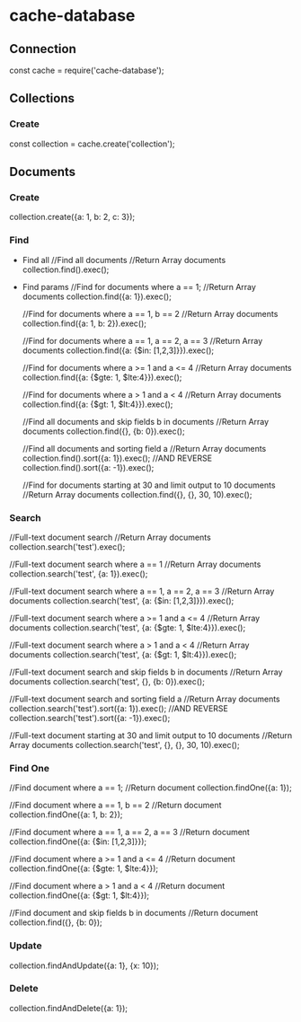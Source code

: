 # cache-database

## Connection
  const cache = require('cache-database');

## Collections

### Create
  const collection = cache.create('collection');

## Documents

### Create
  collection.create({a: 1, b: 2, c: 3});

### Find

* Find all
  //Find all documents
  //Return Array documents
  collection.find().exec();

* Find params
  //Find for documents where a == 1;
  //Return Array documents
  collection.find({a: 1}).exec();

  //Find for documents where a == 1, b == 2
  //Return Array documents
  collection.find({a: 1, b: 2}).exec();

  //Find for documents where a == 1, a == 2, a == 3
  //Return Array documents
  collection.find({a: {$in: [1,2,3]}}).exec();

  //Find for documents where a >= 1 and a <= 4
  //Return Array documents
  collection.find({a: {$gte: 1, $lte:4}}).exec();

  //Find for documents where a > 1 and a < 4
  //Return Array documents
  collection.find({a: {$gt: 1, $lt:4}}).exec();

  //Find all documents and skip fields b in documents
  //Return Array documents
  collection.find({}, {b: 0}).exec();

  //Find all documents and sorting field a
  //Return Array documents
  collection.find().sort({a: 1}).exec();
  //AND REVERSE
  collection.find().sort({a: -1}).exec();

  //Find for documents starting at 30 and limit output to 10 documents
  //Return Array documents
  collection.find({}, {}, 30, 10).exec();

### Search
  //Full-text document search
  //Return Array documents
  collection.search('test').exec();

  //Full-text document search where a == 1
  //Return Array documents
  collection.search('test', {a: 1}).exec();

  //Full-text document search where a == 1, a == 2, a == 3
  //Return Array documents
  collection.search('test', {a: {$in: [1,2,3]}}).exec();

  //Full-text document search where a >= 1 and a <= 4
  //Return Array documents
  collection.search('test', {a: {$gte: 1, $lte:4}}).exec();

  //Full-text document search where a > 1 and a < 4
  //Return Array documents
  collection.search('test', {a: {$gt: 1, $lt:4}}).exec();

  //Full-text document search and skip fields b in documents
  //Return Array documents
  collection.search('test', {}, {b: 0}).exec();

  //Full-text document search and sorting field a
  //Return Array documents
  collection.search('test').sort({a: 1}).exec();
  //AND REVERSE
  collection.search('test').sort({a: -1}).exec();

  //Full-text document starting at 30 and limit output to 10 documents
  //Return Array documents
  collection.search('test', {}, {}, 30, 10).exec();

### Find One
  //Find document where a == 1;
  //Return document
  collection.findOne({a: 1});

  //Find document where a == 1, b == 2
  //Return document
  collection.findOne({a: 1, b: 2});

  //Find document where a == 1, a == 2, a == 3
  //Return document
  collection.findOne({a: {$in: [1,2,3]}});

  //Find document where a >= 1 and a <= 4
  //Return document
  collection.findOne({a: {$gte: 1, $lte:4}});

  //Find document where a > 1 and a < 4
  //Return document
  collection.findOne({a: {$gt: 1, $lt:4}});

  //Find document and skip fields b in documents
  //Return document
  collection.find({}, {b: 0});

### Update
  collection.findAndUpdate({a: 1}, {x: 10});

### Delete
  collection.findAndDelete({a: 1});